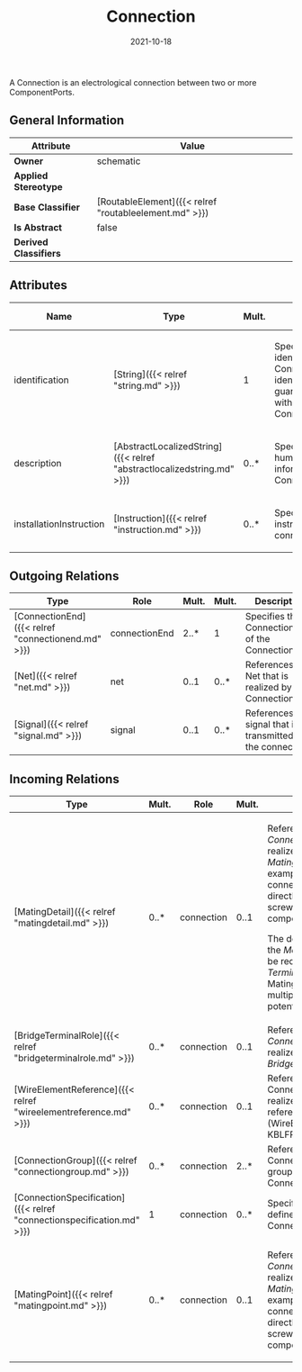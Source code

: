 ﻿---
title: Connection
toc: false
type: specs
date: "2021-10-18"
draft: false
specification: VEC
version: 1.2.1
documentType: "Recommendation"
elementType: Class
classes:
  - Connection
menu_name: vec-1.2.1
---
<p> A Connection is an electrological connection between two or more ComponentPorts.      </p>

## General Information

| Attribute               | Value |
|-------------------------|-------|
| **Owner**               | schematic |
| **Applied Stereotype**  |   |
| **Base Classifier**     | [RoutableElement]({{< relref "routableelement.md" >}})<br/>  |
| **Is Abstract**         | false |
| **Derived Classifiers** |   |

## Attributes
|  Name  |  Type  |  Mult.  |  Description  |  Owning Classifier  |
|--------|--------|---------|---------------|--------------|
|identification | [String]({{< relref "string.md" >}}) | 1 | <p> Specifies a unique identification of the Connection. The identification is guaranteed to be unique within the ConnectionSpecification.      </p> | [Connection]({{< relref "connection.md" >}}) |
|description | [AbstractLocalizedString]({{< relref "abstractlocalizedstring.md" >}}) | 0..* | <p> Specifies additional, human readable information about the Connection.      </p> | [Connection]({{< relref "connection.md" >}}) |
|installationInstruction | [Instruction]({{< relref "instruction.md" >}}) | 0..* | <p> Specifies installation instruction for the connection.      </p> | [Connection]({{< relref "connection.md" >}}) |

## Outgoing Relations
|    Type  |   Role   |   Mult.   |   Mult.   |   Description   |
|----------|----------|-----------|-----------|-----------------|
| [ConnectionEnd]({{< relref "connectionend.md" >}}) | connectionEnd | 2..* | 1 | Specifies the ConnectionEnds of the Connection. |
| [Net]({{< relref "net.md" >}}) | net | 0..1 | 0..* | References the Net that is realized by the Connection. |
| [Signal]({{< relref "signal.md" >}}) | signal | 0..1 | 0..* | References the signal that is transmitted by the connection. |
##  Incoming Relations
|    Type  |   Mult.  |   Role    |   Mult.   |   Description  |
|----------|----------|-----------|-----------|----------------|
| [MatingDetail]({{< relref "matingdetail.md" >}}) | 0..* | connection | 0..1 | <p> References the <i>Connection</i> that is realized by this <i>MatingPointDetail</i><i>.</i> For example, when a connection is realized by directly plugging or screwing two E/E components together.      </p>      <p> The definition at level of the <i>MatingDetail </i>might be required if the <i>TerminalRole </i>of the MatingPoint carries multiple different potentials (e.g. Coax).      </p> |
| [BridgeTerminalRole]({{< relref "bridgeterminalrole.md" >}}) | 0..* | connection | 0..1 | References the <i>Connection</i> that is realized by this <i>BridgeTerminalRole.</i> |
| [WireElementReference]({{< relref "wireelementreference.md" >}}) | 0..* | connection | 0..1 | References the Connection that is realized by the referenced WireElement (WireElementReference). KBLFRM-341 |
| [ConnectionGroup]({{< relref "connectiongroup.md" >}}) | 0..* | connection | 2..* | References the Connections that are grouped by the ConnectionGroup. |
| [ConnectionSpecification]({{< relref "connectionspecification.md" >}}) | 1 | connection | 0..* | Specifies the Connection defined by the ConnectionSpecification. |
| [MatingPoint]({{< relref "matingpoint.md" >}}) | 0..* | connection | 0..1 | <p> References the <i>Connection</i> that is realized by this <i>MatingPoint</i><i>.</i> For example, when a connection is realized by directly plugging or screwing two E/E components together.      </p> |
